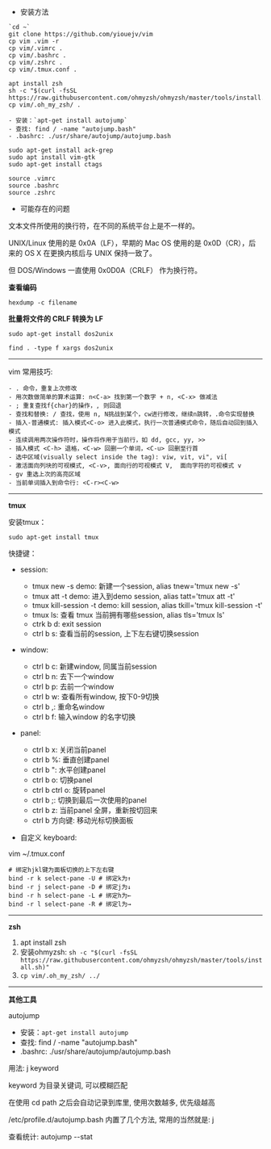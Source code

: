 - 安装方法

```
`cd ~`
git clone https://github.com/yiouejv/vim
cp vim .vim -r
cp vim/.vimrc .
cp vim/.bashrc .
cp vim/.zshrc .
cp vim/.tmux.conf .

apt install zsh
sh -c "$(curl -fsSL https://raw.githubusercontent.com/ohmyzsh/ohmyzsh/master/tools/install.sh)"
cp vim/.oh_my_zsh/ .

- 安装：`apt-get install autojump`
- 查找: find / -name "autojump.bash"
- .bashrc: ./usr/share/autojump/autojump.bash

sudo apt-get install ack-grep
sudo apt install vim-gtk
sudo apt-get install ctags

source .vimrc
source .bashrc
source .zshrc
```

- 可能存在的问题

文本文件所使用的换行符，在不同的系统平台上是不一样的。

UNIX/Linux 使用的是 0x0A（LF），早期的 Mac OS 使用的是 0x0D（CR），后来的 OS X 在更换内核后与 UNIX 保持一致了。

但 DOS/Windows 一直使用 0x0D0A（CRLF） 作为换行符。

**查看编码**

`hexdump -c filename`

**批量将文件的 CRLF 转换为 LF**

`sudo apt-get install dos2unix`

`find . -type f	xargs dos2unix`

---------------------------
vim 常用技巧:

```
- . 命令，重复上次修改
- 用次数做简单的算术运算: n<C-a> 找到第一个数字 + n, <C-x> 做减法
- ; 重复查找f{char}的操作，, 则回退
- 查找和替换: / 查找，使用 n, N挑战到某个，cw进行修改，继续n跳转，.命令实现替换
- 插入-普通模式: 插入模式<C-o> 进入此模式，执行一次普通模式命令，随后自动回到插入模式
- 连续调用两次操作符时，操作将作用于当前行，如 dd, gcc, yy, >>
- 插入模式 <C-h> 退格，<C-w> 回删一个单词，<C-u> 回删至行首
- 选中区域(visually select inside the tag): viw, vit, vi", vi[
- 激活面向列块的可视模式, <C-v>, 面向行的可视模式 V,  面向字符的可视模式 v
- gv 重选上次的高亮区域
- 当前单词插入到命令行: <C-r><C-w>
```

-------------------------

**tmux**

安装tmux：

`sudo apt-get install tmux`

快捷键：

- session:
    - tmux new -s demo: 新建一个session, alias tnew='tmux new -s'
    - tmux att -t demo: 进入到demo session, alias tatt='tmux att -t'
    - tmux kill-session -t demo: kill session, alias tkill='tmux kill-session -t'
    - tmux ls: 查看 tmux 当前拥有哪些session, alias tls='tmux ls'
    - ctrk b d: exit session
    - ctrl b s: 查看当前的session, 上下左右键切换session

- window:
    - ctrl b c: 新建window, 同属当前session
    - ctrl b n: 去下一个window
    - ctrl b p: 去前一个window
    - ctrl b w: 查看所有window, 按下0-9切换
    - ctrl b ,: 重命名window
    - ctrl b f: 输入window 的名字切换

- panel:
    - ctrl b x: 关闭当前panel
    - ctrl b %: 垂直创建panel
    - ctrl b ": 水平创建panel
    - ctrl b o: 切换panel
    - ctrl b ctrl o: 旋转panel
    - ctrl b ;: 切换到最后一次使用的panel
    - ctrl b z: 当前panel 全屏，重新按切回来
    - ctrl b 方向键: 移动光标切换面板

- 自定义 keyboard:

vim ~/.tmux.conf

```
# 绑定hjkl键为面板切换的上下左右键
bind -r k select-pane -U # 绑定k为↑
bind -r j select-pane -D # 绑定j为↓
bind -r h select-pane -L # 绑定h为←
bind -r l select-pane -R # 绑定l为→
```
-------------------------------
**zsh**

1. apt install zsh
2. 安装ohmyzsh: `sh -c "$(curl -fsSL https://raw.githubusercontent.com/ohmyzsh/ohmyzsh/master/tools/install.sh)"`
3. `cp vim/.oh_my_zsh/ ../`
-------------------------------

**其他工具**

autojump

- 安装：`apt-get install autojump`
- 查找: find / -name "autojump.bash"
- .bashrc: ./usr/share/autojump/autojump.bash

用法: j keyword

keyword 为目录关键词, 可以模糊匹配

在使用 cd path 之后会自动记录到库里, 使用次数越多, 优先级越高

/etc/profile.d/autojump.bash 内置了几个方法, 常用的当然就是: j

查看统计: autojump --stat

